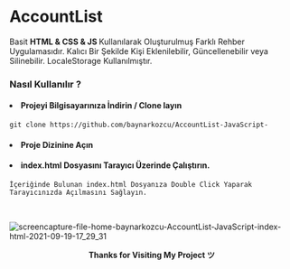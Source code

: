 # AccountList


Basit <b>HTML & CSS & JS </b> Kullanılarak Oluşturulmuş Farklı Rehber Uygulamasıdır. Kalıcı Bir Şekilde Kişi Eklenilebilir, Güncellenebilir veya Silinebilir. LocaleStorage Kullanılmıştır.



### Nasıl Kullanılır ?

#### <li> Projeyi Bilgisayarınıza İndirin / Clone layın</li>
```
git clone https://github.com/baynarkozcu/AccountList-JavaScript-
```


#### <li> Proje Dizinine Açın </li>

#### <li> index.html Dosyasını Tarayıcı Üzerinde Çalıştırın. </li>
```
İçeriğinde Bulunan index.html Dosyanıza Double Click Yaparak Tarayıcınızda Açılmasını Sağlayın.
```


<br>

![screencapture-file-home-baynarkozcu-AccountList-JavaScript-index-html-2021-09-19-17_29_31](https://user-images.githubusercontent.com/61154446/133931393-00f88e88-53ca-43f7-b786-5ee15d7f0745.png)





<div align="center"> <b> Thanks for Visiting My Project ツ </b> </div>
